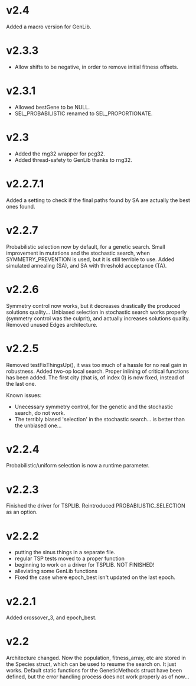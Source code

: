# v2.4

Added a macro version for GenLib.


# v2.3.3

- Allow shifts to be negative, in order to remove initial fitness offsets.


# v2.3.1

- Allowed bestGene to be NULL.
- SEL_PROBABILISTIC renamed to SEL_PROPORTIONATE.


# v2.3

- Added the rng32 wrapper for pcg32.
- Added thread-safety to GenLib thanks to rng32.


# v2.2.7.1

Added a setting to check if the final paths found by SA are actually the best ones found.


# v2.2.7

Probabilistic selection now by default, for a genetic search.
Small improvement in mutations and the stochastic search, when SYMMETRY_PREVENTION is used,
  but it is still terrible to use.
Added simulated annealing (SA), and SA with threshold acceptance (TA).


# v2.2.6

Symmetry control now works, but it decreases drastically the produced solutions quality...
Unbiased selection in stochastic search works properly (symmetry control was the culprit),
  and actually increases solutions quality.
Removed unused Edges architecture.


# v2.2.5

Removed testFixThingsUp(), it was too much of a hassle for no real gain in robustness.
Added two-op local search.
Proper inlining of critical functions has been added.
The first city (that is, of index 0) is now fixed, instead of the last one.

Known issues:
- Unecessary symmetry control, for the genetic and the stochastic search, do not work.
- The terribly biased 'selection' in the stochastic search... is better than the unbiased one...


# v2.2.4

Probabilistic/uniform selection is now a runtime parameter.


# v2.2.3

Finished the driver for TSPLIB.
Reintroduced PROBABILISTIC_SELECTION as an option.


# v2.2.2

- putting the sinus things in a separate file.
- regular TSP tests moved to a proper function
- beginning to work on a driver for TSPLIB. NOT FINISHED!
- alleviating some GenLib functions
- Fixed the case where epoch_best isn't updated on the last epoch.


# v2.2.1

Added crossover_3, and epoch_best.


# v2.2

Architecture changed. Now the population, fitness_array, etc are stored
in the Species struct, which can be used to resume the search on. It just works.
Default static functions for the GeneticMethods struct have been defined, but the
error handling process does not work properly as of now...
